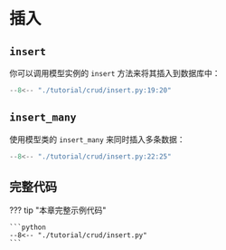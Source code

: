 # 插入

## `insert`

你可以调用模型实例的 `insert` 方法来将其插入到数据库中：

```python hl_lines="2"
--8<-- "./tutorial/crud/insert.py:19:20"
```

## `insert_many`

使用模型类的 `insert_many` 来同时插入多条数据：

```python hl_lines="4"
--8<-- "./tutorial/crud/insert.py:22:25"
```

## 完整代码

??? tip "本章完整示例代码"

    ```python
    --8<-- "./tutorial/crud/insert.py"
    ```

